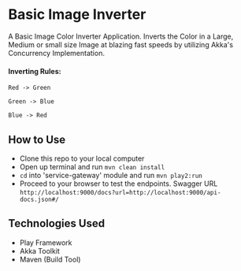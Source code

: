 # Basic Image Inverter

A Basic Image Color Inverter Application. Inverts the Color in a Large, Medium or small size Image at blazing fast speeds by utilizing Akka's Concurrency Implementation. 

#### Inverting Rules:
```
Red -> Green

Green -> Blue

Blue -> Red
```

## How to Use
- Clone this repo to your local computer
- Open up terminal and run ``mvn clean install``
- ``cd`` into 'service-gateway' module and run ``mvn play2:run``
- Proceed to your browser to test the endpoints. Swagger URL ``http://localhost:9000/docs?url=http://localhost:9000/api-docs.json#/``



## Technologies Used
- Play Framework
- Akka Toolkit
- Maven (Build Tool)
